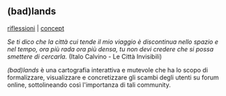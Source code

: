 ## (bad)lands
[riflessioni](https://github.com/iretrtr/archive/blob/master/iretrtr/making_visible/riflessioni.md) | [concept](https://github.com/iretrtr/archive/blob/master/iretrtr/making_visible/badlands.md)

*Se ti dico che la città cui tende il mio viaggio è discontinua nello spazio e nel tempo, ora più rada ora più densa, tu non devi credere che si possa smettere di cercarla.* (Italo Calvino - Le Città Invisibili)

*(bad)lands* è una cartografia interattiva e mutevole che ha lo scopo di formalizzare, visualizzare e concretizzare gli scambi degli utenti su forum online, sottolineando così l'importanza di tali community.
